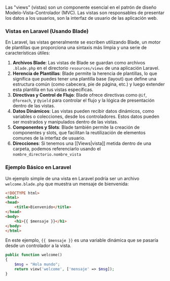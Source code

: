 

Las "views" (vistas) son un componente esencial en el patrón de diseño Modelo-Vista-Controlador (MVC). Las vistas son responsables de presentar los datos a los usuarios, son la interfaz de usuario de las aplicación web. 
### Vistas en Laravel (Usando Blade)

En Laravel, las vistas generalmente se escriben utilizando Blade, un motor de plantillas que proporciona una sintaxis más limpia y una serie de características útiles:

1. **Archivos Blade**:
    Las vistas de Blade se guardan como archivos `.blade.php` en el directorio `resources/views` de una aplicación Laravel.
2. **Herencia de Plantillas**:
     Blade permite la herencia de plantillas, lo que significa que puedes tener una plantilla base (layout) que define una estructura común (como cabecera, pie de página, etc.) y luego extender esta plantilla en tus vistas específicas.
3. **Directivas y Control de Flujo**:
    Blade ofrece directivas como `@if`, `@foreach`, y `@yield` para controlar el flujo y la lógica de presentación dentro de las vistas.
4. **Datos Dinámicos**:
	 Las vistas pueden recibir datos dinámicos, como variables o colecciones, desde los controladores. Estos datos pueden ser mostrados y manipulados dentro de las vistas.
5. **Componentes y Slots**:
	 Blade también permite la creación de componentes y slots, que facilitan la reutilización de elementos comunes de la interfaz de usuario.
6. **Direcciones**:
	Si tenemos una [[Views|vista]] metida dentro de una carpeta, podemos referenciarlo usando el `nombre_directorio.nombre_vista`

### Ejemplo Básico en Laravel

Un ejemplo simple de una vista en Laravel podría ser un archivo `welcome.blade.php` que muestra un mensaje de bienvenida:

``` html
<!DOCTYPE html>
<html>
<head>
    <title>Bienvenido</title>
</head>
<body>
    <h1>{{ $mensaje }}</h1>
</body>
</html>
```

En este ejemplo, `{{ $mensaje }}` es una variable dinámica que se pasaría desde un controlador a la vista.

``` php
public function welcome()
{
	$msg = "Hola mundo";
	return view('welcome', ['mensaje' => $msg]);
}
```

